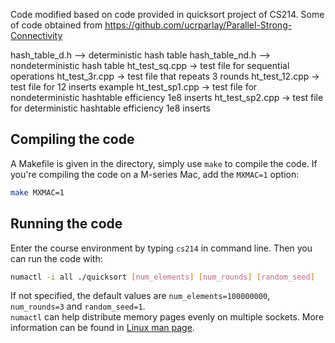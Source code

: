 Code modified based on code provided in quicksort project of CS214. 
Some of code obtained from https://github.com/ucrparlay/Parallel-Strong-Connectivity


hash_table_d.h --> deterministic hash table
hash_table_nd.h --> nondeterministic hash table
ht_test_sq.cpp -> test file for sequential operations
ht_test_3r.cpp -> test file that repeats 3 rounds
ht_test_12.cpp -> test file for 12 inserts example
ht_test_sp1.cpp -> test file for nondeterministic hashtable efficiency 1e8 inserts
ht_test_sp2.cpp -> test file for deterministic hashtable efficiency 1e8 inserts





## Compiling the code  
A Makefile is given in the directory, simply use ``make`` to compile the code. If you're compiling the code on a M-series Mac, add the ``MXMAC=1`` option:  
```bash
make MXMAC=1  
```
## Running the code  
Enter the course environment by typing ``cs214`` in command line. Then you can run the code with:  
```bash
numactl -i all ./quicksort [num_elements] [num_rounds] [random_seed]  
```
If not specified, the default values are ``num_elements=100000000``, ``num_rounds=3`` and ``random_seed=1``.  
``numactl`` can help distribute memory pages evenly on multiple sockets. More information can be found in [Linux man page](https://linux.die.net/man/8/numactl).  



